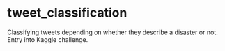 # tweet_classification
Classifying tweets depending on whether they describe a disaster or not. Entry into Kaggle challenge.
